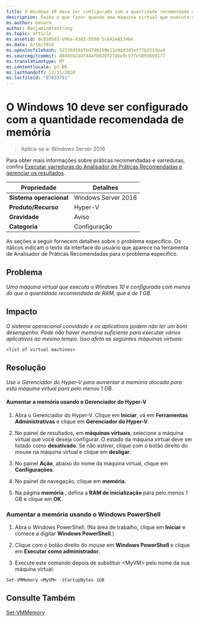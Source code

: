 ```yaml
---
title: O Windows 10 deve ser configurado com a quantidade recomendada de memória
description: Saiba o que fazer quando uma máquina virtual que executa o Windows 10 é configurada com menos do que a quantidade recomendada de RAM, que é de 1 GB.
ms.author: benarm
author: BenjaminArmstrong
ms.topic: article
ms.assetid: 0c810b82-b06a-4382-b598-5c642e8534be
ms.date: 8/16/2016
ms.openlocfilehash: 52339d59afbd7d6159e11d48d3d3eff7b2513ea4
ms.sourcegitcommit: 48d45b2adf44afb0207214be9c57fe589360d177
ms.translationtype: MT
ms.contentlocale: pt-BR
ms.lasthandoff: 12/31/2020
ms.locfileid: "97833751"
---
```

# <a name="windows-10-should-be-configured-with-the-recommended-amount-of-memory"></a>O Windows 10 deve ser configurado com a quantidade recomendada de memória

>Aplica-se a: Windows Server 2016

Para obter mais informações sobre práticas recomendadas e varreduras, confira [Executar varreduras do Analisador de Práticas Recomendadas e gerenciar os resultados](https://go.microsoft.com/fwlink/p/?LinkID=223177).

|Propriedade|Detalhes|
|-|-|
|**Sistema operacional**|Windows Server 2016|
|**Produto/Recurso**|Hyper-V|
|**Gravidade**|Aviso|
|**Categoria**|Configuração|

As seções a seguir fornecem detalhes sobre o problema específico. Os itálicos indicam o texto da interface do usuário que aparece na ferramenta de Analisador de Práticas Recomendadas para o problema específico.

## <a name="issue"></a>**Problema**
*Uma máquina virtual que executa o Windows 10 é configurada com menos do que a quantidade recomendada de RAM, que é de 1 GB.*

## <a name="impact"></a>**Impacto**
*O sistema operacional convidado e os aplicativos podem não ter um bom desempenho. Pode não haver memória suficiente para executar vários aplicativos ao mesmo tempo. Isso afeta as seguintes máquinas virtuais:*
```
<list of virtual machines>
```
## <a name="resolution"></a>**Resolução**
*Use o Gerenciador do Hyper-V para aumentar a memória alocada para esta máquina virtual para pelo menos 1 GB.*

#### <a name="increase-the-memory-using-hyper-v-manager"></a>Aumentar a memória usando o Gerenciador do Hyper-V

1.  Abra o Gerenciador do Hyper-V. Clique em **Iniciar**, vá em **Ferramentas Administrativas** e clique em **Gerenciador do Hyper-V**.

2.  No painel de resultados, em **máquinas virtuais**, selecione a máquina virtual que você deseja configurar. O estado da máquina virtual deve ser listado como **desativado**. Se não estiver, clique com o botão direito do mouse na máquina virtual e clique em **desligar**.

3.  No painel **Ação**, abaixo do nome da máquina virtual, clique em **Configurações**.

4.  No painel de navegação, clique em **memória**.

5.  Na página **memória** , defina a **RAM de inicialização** para pelo menos 1 GB e clique em **OK**.

### <a name="increase-the-memory-using-windows-powershell"></a>Aumentar a memória usando o Windows PowerShell

1.  Abra o Windows PowerShell. (Na área de trabalho, clique em **Iniciar** e comece a digitar **Windows PowerShell**.)

2.  Clique com o botão direito do mouse em **Windows PowerShell** e clique em **Executar como administrador**.

3.  Execute este comando depois de substituir \<MyVM> pelo nome da sua máquina virtual:

```
Set-VMMemory <MyVM> -StartupBytes 1GB
```

## <a name="see-also"></a>Consulte Também
[Set-VMMemory](/powershell/module/hyper-v/set-vmmemory)
